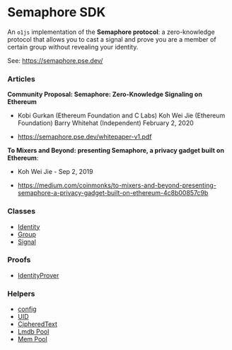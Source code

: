 # Semaphore SDK

An `o1js` implementation of the **Semaphore protocol**: a zero-knowledge protocol that allows you to cast a signal and prove you are a member of  certain group without revealing your identity.

See: https://semaphore.pse.dev/

### Articles

**Community Proposal:
Semaphore: Zero-Knowledge Signaling on Ethereum**

- Kobi Gurkan (Ethereum Foundation and C Labs) 
  Koh Wei Jie (Ethereum Foundation)
  Barry Whitehat (Independent)
  February 2, 2020

- https://semaphore.pse.dev/whitepaper-v1.pdf

**To Mixers and Beyond: presenting Semaphore, a privacy gadget built on Ethereum**: 

- Koh Wei Jie - Sep 2, 2019

- https://medium.com/coinmonks/to-mixers-and-beyond-presenting-semaphore-a-privacy-gadget-built-on-ethereum-4c8b00857c9b

### Classes

- [Identity](./docs/identity.md)
- [Group](./docs/group.md)
- [Signal](./docs/signal.md)

### Proofs

- [IdentityProver](./docs/proofs.md)

### Helpers

- [config](./src/config.ts)
- [UID](./src/uid.ts)
- [CipheredText](./src/encryption.ts)
- [Lmdb Pool](./src/kvs-lmdb-pool.ts)
- [Mem Pool](./src/kvs-mem-pool.ts)
